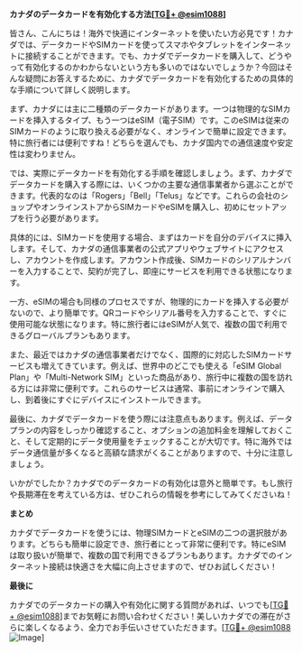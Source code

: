 **カナダのデータカードを有効化する方法[[TG💪+ @esim1088](https://t.me/s/esim1088)]**

皆さん、こんにちは！海外で快適にインターネットを使いたい方必見です！カナダでは、データカードやSIMカードを使ってスマホやタブレットをインターネットに接続することができます。でも、カナダでデータカードを購入して、どうやって有効化するのかわからないという方も多いのではないでしょうか？今回はそんな疑問にお答えするために、カナダでデータカードを有効化するための具体的な手順について詳しく説明します。

まず、カナダには主に二種類のデータカードがあります。一つは物理的なSIMカードを挿入するタイプ、もう一つはeSIM（電子SIM）です。このeSIMは従来のSIMカードのように取り換える必要がなく、オンラインで簡単に設定できます。特に旅行者には便利ですね！どちらを選んでも、カナダ国内での通信速度や安定性は変わりません。

では、実際にデータカードを有効化する手順を確認しましょう。まず、カナダでデータカードを購入する際には、いくつかの主要な通信事業者から選ぶことができます。代表的なのは「Rogers」「Bell」「Telus」などです。これらの会社のショップやオンラインストアからSIMカードやeSIMを購入し、初めにセットアップを行う必要があります。

具体的には、SIMカードを使用する場合、まずはカードを自分のデバイスに挿入します。そして、カナダの通信事業者の公式アプリやウェブサイトにアクセスし、アカウントを作成します。アカウント作成後、SIMカードのシリアルナンバーを入力することで、契約が完了し、即座にサービスを利用できる状態になります。

一方、eSIMの場合も同様のプロセスですが、物理的にカードを挿入する必要がないので、より簡単です。QRコードやシリアル番号を入力することで、すぐに使用可能な状態になります。特に旅行者にはeSIMが人気で、複数の国で利用できるグローバルプランもあります。

また、最近ではカナダの通信事業者だけでなく、国際的に対応したSIMカードサービスも増えてきています。例えば、世界中のどこでも使える「eSIM Global Plan」や「Multi-Network SIM」といった商品があり、旅行中に複数の国を訪れる方には非常に便利です。これらのサービスは通常、事前にオンラインで購入し、到着後にすぐにデバイスにインストールできます。

最後に、カナダでデータカードを使う際には注意点もあります。例えば、データプランの内容をしっかり確認すること、オプションの追加料金を理解しておくこと、そして定期的にデータ使用量をチェックすることが大切です。特に海外ではデータ通信量が多くなると高額な請求がくることがありますので、十分に注意しましょう。

いかがでしたか？カナダでのデータカードの有効化は意外と簡単です。もし旅行や長期滞在を考えている方は、ぜひこれらの情報を参考にしてみてくださいね！

**まとめ**

カナダでデータカードを使うには、物理SIMカードとeSIMの二つの選択肢があります。どちらも簡単に設定でき、旅行者にとって非常に便利です。特にeSIMは取り扱いが簡単で、複数の国で利用できるプランもあります。カナダでのインターネット接続は快適さを大幅に向上させますので、ぜひお試しください！

**最後に**

カナダでのデータカードの購入や有効化に関する質問があれば、いつでも[[TG💪+ @esim1088](https://t.me/s/esim1088)]までお気軽にお問い合わせください！美しいカナダでの滞在がさらに楽しくなるよう、全力でお手伝いさせていただきます。[[TG💪+ @esim1088](https://t.me/s/esim1088) ![Image](https://i.postimg.cc/Y0z9fWf4/image.png)]